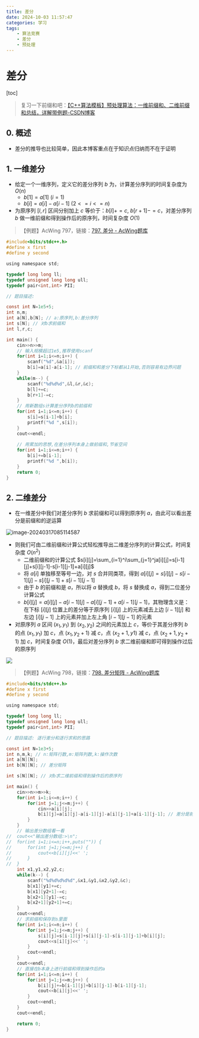 ```yaml
---
title: 差分
date: 2024-10-03 11:57:47
categories: 学习
tags: 
    - 算法竞赛
    - 差分
    - 预处理
---
```


<meta name="referrer" content="no-referrer" />

# 差分

[toc]

> 复习一下前缀和吧：[【C++算法模板】预处理算法：一维前缀和、二维前缀和总结，详解带例题-CSDN博客](https://blog.csdn.net/qq_63586399/article/details/136780044?csdn_share_tail={"type"%3A"blog"%2C"rType"%3A"article"%2C"rId"%3A"136780044"%2C"source"%3A"qq_63586399"})

## 0. 概述

* 差分的推导也比较简单，因此本博客重点在于知识点归纳而不在于证明



## 1. 一维差分

* 给定一个一维序列，定义它的差分序列 $b$ 为，计算差分序列的时间复杂度为 $O(n)$
  * $b[1]=a[1]\ (i=1)$
  * $b[i]=a[i]-a[i-1]\ (2<=i<=n)$
* 为原序列 $[l,r]$ 区间分别加上 $c$ 等价于：$b[l]+=c,\ b[r+1]-=c$，对差分序列 $b$ 做一维前缀和得到操作后的原序列，时间复杂度 $O(1)$

> 【例题】AcWing 797，链接：[797. 差分 - AcWing题库](https://www.acwing.com/problem/content/799/)

``` c
#include<bits/stdc++.h>
#define x first
#define y second

using namespace std;

typedef long long ll;
typedef unsigned long long ull;
typedef pair<int,int> PII;

// 题目描述: 

const int N=1e5+5;
int n,m;
int a[N],b[N]; // a:原序列,b:差分序列
int s[N]; // 对b求前缀和
int l,r,c;

int main() {
	cin>>n>>m;
	// 输入规模超过1e5,推荐使用scanf
	for(int i=1;i<=n;i++) {
		scanf("%d",&a[i]);	
		b[i]=a[i]-a[i-1]; // 前缀和和差分下标都从1开始,否则容易有边界问题
	}
	while(m--) {
		scanf("%d%d%d",&l,&r,&c);
		b[l]+=c;
		b[r+1]-=c;
	}
	// 用新数组s计算差分序列b的前缀和
	for(int i=1;i<=n;i++) {
		s[i]=s[i-1]+b[i];
		printf("%d ",s[i]);
	}
	cout<<endl;
	
	// 用累加的思想,在差分序列本身上做前缀和,节省空间
	for(int i=1;i<=n;i++) {
		b[i]+=b[i-1];
		printf("%d ",b[i]);
	}
	return 0;
}
```



## 2. 二维差分

* 在一维差分中我们对差分序列 $b$ 求前缀和可以得到原序列 $a$，由此可以看出差分是前缀和的逆运算

![image-20240317085114587](https://gitee.com/RoysterCDD/figurebed/raw/master/img/202410031227790.png)

* 则我们可由二维前缀和计算公式轻松推导出二维差分序列的计算公式，时间复杂度 $O(n^2)$
  * 二维前缀和的计算公式 $s[i][j]=\sum_{i=1}^i\sum_{j=1}^ja[i][j]=s[i-1][j]+s[i][j-1]-s[i-1][j-1]+a[i][j]$
  * 将 $a[i]$ 单独移至等号一边，对 $s$ 合并同类项，得到 $a[i][j]=s[i][j]-s[i-1][j]-s[i][j-1]+s[i-1][j-1]$
  * 由于 $b$ 的前缀和是 $a$，所以将 $a$ 替换成 $b$，将 $s$ 替换成 $a$，得到二位差分计算公式
  * $b[i][j]=a[i][j]-a[i-1][j]-a[i][j-1]+a[i-1][j-1]$，其物理含义是：在下标 $[i][j]$ 位置上的差分等于原序列 $[i][j]$ 上的元素减去上边 $[i-1][j]$ 和左边 $[i][j-1]$ 上的元素并加上左上角 $[i-1][j-1]$ 的元素
* 对原序列 $a$ 区间 $(x_1,y_1)$ 到 $(x_2,y_2)$ 之间的元素加上 $c$，等价于其差分序列 $b$ 的点 $(x_1,y_1)$ 加 $c$，点 $(x_1,y_{2}+1)$ 减 $c$，点 $(x_2+1,y1)$ 减 $c$，点 $(x_2+1,y_2+1)$ 加 $c$，时间复杂度 $O(1)$，最后对差分序列 $b$ 求二维前缀和即可得到操作过后的原序列

![](https://gitee.com/RoysterCDD/figurebed/raw/master/img/202410031227796.png)

> 【例题】AcWing 798，链接：[798. 差分矩阵 - AcWing题库](https://www.acwing.com/problem/content/800/)

``` c
#include<bits/stdc++.h>
#define x first
#define y second

using namespace std;

typedef long long ll;
typedef unsigned long long ull;
typedef pair<int,int> PII;

// 题目描述: 逐行差分和逐行求和的思路

const int N=1e3+5;
int n,m,k; // n:矩阵行数,m:矩阵列数,k:操作次数
int a[N][N];
int b[N][N]; // 差分矩阵

int s[N][N]; // 对b求二维前缀和得到操作后的原序列

int main() {
	cin>>n>>m>>k;
	for(int i=1;i<=n;i++) {
		for(int j=1;j<=m;j++) {
			cin>>a[i][j];
			b[i][j]=a[i][j]-a[i-1][j]-a[i][j-1]+a[i-1][j-1]; // 差分是前缀和的逆运算
		}
	}
	// 输出差分数组看一看
//	cout<<"输出差分数组:>\n";
//	for(int i=1;i<=n;i++,puts("")) {
//		for(int j=1;j<=m;j++) {
//			cout<<b[i][j]<<' ';
//		}
//	}
	int x1,y1,x2,y2,c;
	while(k--) {
		scanf("%d%d%d%d%d",&x1,&y1,&x2,&y2,&c);
		b[x1][y1]+=c;
		b[x1][y2+1]-=c;
		b[x2+1][y1]-=c;
		b[x2+1][y2+1]+=c;
	}
	cout<<endl;
	// 求前缀和保存到s里面
	for(int i=1;i<=n;i++) {
		for(int j=1;j<=m;j++) {
			s[i][j]=s[i-1][j]+s[i][j-1]-s[i-1][j-1]+b[i][j];
			cout<<s[i][j]<<' ';
		}
		cout<<endl;
	}
	cout<<endl;
	// 直接在b本身上进行前缀和得到操作后的a
	for(int i=1;i<=n;i++) {
		for(int j=1;j<=m;j++) {
			b[i][j]+=b[i-1][j]+b[i][j-1]-b[i-1][j-1];
			cout<<b[i][j]<<' ';
		}
		cout<<endl;
	}
	cout<<endl;

	return 0;
}
```
